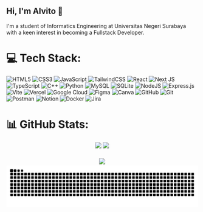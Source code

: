 ## Hi, I'm Alvito 👋
I'm a student of Informatics Engineering at Universitas Negeri Surabaya with a keen interest in becoming a Fullstack Developer.
<!--
**AlvitoBryan/AlvitoBryan** is a ✨ _special_ ✨ repository because its `README.md` (this file) appears on your GitHub profile.
- 🔭 I’m currently working on ...
- 🌱 I’m currently learning ...
- 👯 I’m looking to collaborate on ...
- 🤔 I’m looking for help with ...
- 💬 Ask me about ...
- 📫 How to reach me: ...
- 😄 Pronouns: ...
- ⚡ Fun fact: ...
-->

# 💻 Tech Stack:
![HTML5](https://img.shields.io/badge/html5-%23E34F26.svg?style=for-the-badge&logo=html5&logoColor=white)
![CSS3](https://img.shields.io/badge/css3-%231572B6.svg?style=for-the-badge&logo=css3&logoColor=white)
![JavaScript](https://img.shields.io/badge/javascript-%23323330.svg?style=for-the-badge&logo=javascript&logoColor=%23F7DF1E)
![TailwindCSS](https://img.shields.io/badge/tailwindcss-%2338B2AC.svg?style=for-the-badge&logo=tailwind-css&logoColor=white)
![React](https://img.shields.io/badge/react-%2320232a.svg?style=for-the-badge&logo=react&logoColor=%2361DAFB)
![Next JS](https://img.shields.io/badge/Next-black?style=for-the-badge&logo=next.js&logoColor=white)
![TypeScript](https://img.shields.io/badge/typescript-%23007ACC.svg?style=for-the-badge&logo=typescript&logoColor=white)
![C++](https://img.shields.io/badge/c++-%2300599C.svg?style=for-the-badge&logo=c%2B%2B&logoColor=white)
![Python](https://img.shields.io/badge/python-3670A0?style=for-the-badge&logo=python&logoColor=ffdd54)
![MySQL](https://img.shields.io/badge/mysql-4479A1.svg?style=for-the-badge&logo=mysql&logoColor=white)
![SQLite](https://img.shields.io/badge/sqlite-%2307405e.svg?style=for-the-badge&logo=sqlite&logoColor=white)
![NodeJS](https://img.shields.io/badge/node.js-6DA55F?style=for-the-badge&logo=node.js&logoColor=white)
![Express.js](https://img.shields.io/badge/express.js-%23404d59.svg?style=for-the-badge&logo=express&logoColor=%2361DAFB)
![Vite](https://img.shields.io/badge/vite-%23646CFF.svg?style=for-the-badge&logo=vite&logoColor=white)
![Vercel](https://img.shields.io/badge/vercel-%23000000.svg?style=for-the-badge&logo=vercel&logoColor=white)
![Google Cloud](https://img.shields.io/badge/GoogleCloud-%234285F4.svg?style=for-the-badge&logo=google-cloud&logoColor=white)
![Figma](https://img.shields.io/badge/figma-%23F24E1E.svg?style=for-the-badge&logo=figma&logoColor=white)
![Canva](https://img.shields.io/badge/Canva-%2300C4CC.svg?style=for-the-badge&logo=Canva&logoColor=white)
![GitHub](https://img.shields.io/badge/github-%23121011.svg?style=for-the-badge&logo=github&logoColor=white)
![Git](https://img.shields.io/badge/git-%23F05033.svg?style=for-the-badge&logo=git&logoColor=white)
![Postman](https://img.shields.io/badge/Postman-FF6C37?style=for-the-badge&logo=postman&logoColor=white)
![Notion](https://img.shields.io/badge/Notion-%23000000.svg?style=for-the-badge&logo=notion&logoColor=white)
![Docker](https://img.shields.io/badge/docker-%230db7ed.svg?style=for-the-badge&logo=docker&logoColor=white)
![Jira](https://img.shields.io/badge/jira-%230A0FFF.svg?style=for-the-badge&logo=jira&logoColor=white)

# 📊 GitHub Stats:
<div align="center">
  <div>
    <img src="https://nirzak-streak-stats.vercel.app/?user=AlvitoBryan&theme=gotham&hide_border=false" width="400">
    <img src="https://github-readme-stats.vercel.app/api/top-langs/?username=AlvitoBryan&theme=gotham&hide_border=false&include_all_commits=true&count_private=true&layout=compact" width="337"><br>
  </div>
</div>

###
<div align="center">
  <img height="300" src="https://i.giphy.com/jTNG3RF6EwbkpD4LZx.webp"/>
</div>
<!-- Proudly created with GPRM ( https://gprm.itsvg.in ) -->
<!--<picture>
  <source media="(prefers-color-scheme: dark)" srcset="https://raw.githubusercontent.com/AlvitoBryan/AlvitoBryan/output/github-snake-dark.svg" />
  <source media="(prefers-color-scheme: light)" srcset="https://raw.githubusercontent.com/AlvitoBryan/AlvitoBryan/output/github-snake.svg" />
  <img alt="github-snake" src="https://raw.githubusercontent.com/AlvitoBryan/AlvitoBryan/output/github-snake.svg" />
  <img src="https://raw.githubusercontent.com/AlvitoBryan/AlvitoBryan/output/snake.svg" alt="Snake animation" />
</picture>
<img alt="github-snake" src="https://raw.githubusercontent.com/AlvitoBryan/AlvitoBryan/output/github-snake.svg" /> -->
<img src="https://raw.githubusercontent.com/AlvitoBryan/AlvitoBryan/output/snake.svg" alt="Snake animation" />

